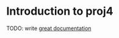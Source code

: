 # Introduction to proj4

TODO: write [great documentation](http://jacobian.org/writing/what-to-write/)
